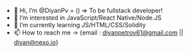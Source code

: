 - 👋 Hi, I’m @DiyanPv = () => To be fullstack developer!
- 👀 I’m interested in JavaScript/React Native/Node.JS
- 🌱 I’m currently learning JS/HTML/CSS/Solidity
- 📫 How to reach me -> {email : diyanpetrov61@gmail.com || diyan@nexo.io}
